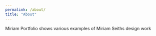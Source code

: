 ```yaml
---
permalink: /about/
title: "About"
---
```


Miriam Portfolio shows various examples of Miriam Seiths design work